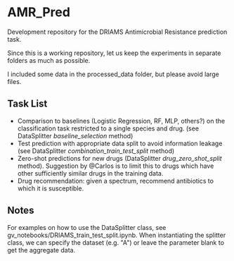# AMR_Pred
Development repository for the DRIAMS Antimicrobial Resistance prediction task.

Since this is a working repository, let us keep the experiments in separate folders as much as possible.

I included some data in the processed_data folder, but please avoid large files.


## Task List
- Comparison to baselines (Logistic Regression, RF, MLP, others?) on the classification task restricted to a single species and drug. (see DataSplitter _baseline_selection_ method)
- Test prediction with appropriate data split to avoid information leakage (see DataSplitter _combination_train_test_split_ method)
- Zero-shot predictions for new drugs (DataSplitter _drug_zero_shot_split_ method). Suggestion by @Carlos is to limit this to drugs which have other sufficiently similar drugs in the training data.
- Drug recommendation: given a spectrum, recommend antibiotics to which it is susceptible.

## Notes
For examples on how to use the DataSplitter class, see gv_notebooks/DRIAMS_train_test_split.ipynb.
When instantiating the splitter class, we can specify the dataset (e.g. "A") or leave the parameter blank to get the aggregate data.